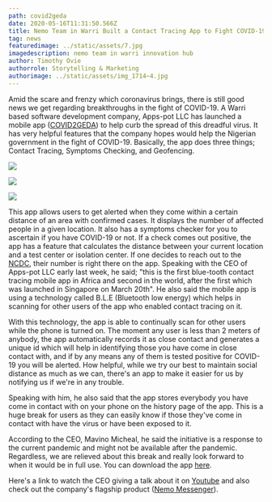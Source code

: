 ```yaml
---
path: covid2geda
date: 2020-05-16T11:31:50.566Z
title: Nemo Team in Warri Built a Contact Tracing App to Fight COVID-19
tag: news
featuredimage: ../static/assets/7.jpg
imagedescription: nemo team in warri innovation hub
author: Timothy Ovie
authorrole: Storytelling & Marketing
authorimage: ../static/assets/img_1714~4.jpg
---
```

Amid the scare and frenzy which coronavirus brings, there is still good news we get regarding breakthroughs in the fight of COVID-19. A Warri based software development company, Apps-pot LLC has launched a mobile app ([COVID2GEDA](https://www.covid2geda.org)) to help curb the spread of this dreadful virus. It has very helpful features that the company hopes would help the Nigerian government in the fight of COVID-19. Basically, the app does three things; Contact Tracing, Symptoms Checking, and Geofencing.

<div class="img-class">

![](/assets/2.png)

![](/assets/3.png)

![](/assets/6.png)

</div> 

This app allows users to get alerted when they come within a certain distance of an area with confirmed cases. It displays the number of affected people in a given location. It also has a symptoms checker for you to ascertain if you have COVID-19 or not. If a check comes out positive, the app has a feature that calculates the distance between your current location and a test center or isolation center. If one decides to reach out to the [NCDC](https://ncdc.gov.ng/), their number is right there on the app. Speaking with the CEO of Apps-pot LLC early last week, he said; "this is the first blue-tooth contact tracing mobile app in Africa and second in the world, after the first which was launched in Singapore on March 20th". He also said the mobile app is using a technology called B.L.E (Bluetooth low energy) which helps in scanning for other users of the app who enabled contact tracing on it.

With this technology, the app is able to continually scan for other users while the phone is turned on. The moment any user is less than 2 meters of anybody, the app automatically records it as close contact and generates a unique id which will help in identifying those you have come in close contact with, and if by any means any of them is tested positive for COVID-19 you will be alerted.  How helpful, while we try our best to maintain social distance as much as we can,  there's an app to make it easier for us by notifying us if we're in any trouble.

Speaking with him, he also said that the app stores everybody you have come in contact with on your phone on the history page of the app. This is a huge break for users as they can easily know if those they've come in contact with have the virus or have been exposed to it. 

According to the CEO, Mavino Micheal, he said the initiative is a response to the current pandemic and might not be available after the pandemic. Regardless, we are relieved about this break and really look forward to when it would be in full use. You can download the app [here](https://www.covid2geda.org/covid.apk).

Here's a link to watch the CEO giving a talk about it on [Youtube](https://youtu.be/3rn5-b-rWQo) and also check out the company's flagship product ([Nemo Messenger](https://nemo.com.ng)).
